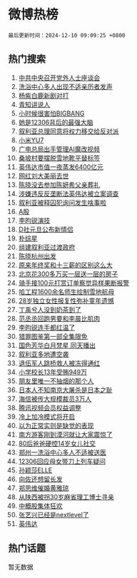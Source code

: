 # 微博热榜

`最后更新时间：2024-12-10 09:09:25 +0800`

## 热门搜索

1. [中共中央召开党外人士座谈会](https://m.weibo.cn/search?containerid=100103type%3D1%26t%3D10%26q%3D%23%E4%B8%AD%E5%85%B1%E4%B8%AD%E5%A4%AE%E5%8F%AC%E5%BC%80%E5%85%9A%E5%A4%96%E4%BA%BA%E5%A3%AB%E5%BA%A7%E8%B0%88%E4%BC%9A%23&stream_entry_id=51&isnewpage=1&extparam=seat%3D1%26c_type%3D51%26q%3D%2523%25E4%25B8%25AD%25E5%2585%25B1%25E4%25B8%25AD%25E5%25A4%25AE%25E5%258F%25AC%25E5%25BC%2580%25E5%2585%259A%25E5%25A4%2596%25E4%25BA%25BA%25E5%25A3%25AB%25E5%25BA%25A7%25E8%25B0%2588%25E4%25BC%259A%2523%26pos%3D0%26cate%3D10103%26dgr%3D0%26filter_type%3Drealtimehot%26stream_entry_id%3D51%26display_time%3D1733792964%26pre_seqid%3D17337929643180222391371)
1. [洗浴中心多人出现不适亲历者发声](https://m.weibo.cn/search?containerid=100103type%3D1%26t%3D10%26q%3D%23%E6%B4%97%E6%B5%B4%E4%B8%AD%E5%BF%83%E5%A4%9A%E4%BA%BA%E5%87%BA%E7%8E%B0%E4%B8%8D%E9%80%82%E4%BA%B2%E5%8E%86%E8%80%85%E5%8F%91%E5%A3%B0%23&stream_entry_id=31&isnewpage=1&extparam=seat%3D1%26realpos%3D1%26q%3D%2523%25E6%25B4%2597%25E6%25B5%25B4%25E4%25B8%25AD%25E5%25BF%2583%25E5%25A4%259A%25E4%25BA%25BA%25E5%2587%25BA%25E7%258E%25B0%25E4%25B8%258D%25E9%2580%2582%25E4%25BA%25B2%25E5%258E%2586%25E8%2580%2585%25E5%258F%2591%25E5%25A3%25B0%2523%26pos%3D0%26dgr%3D0%26filter_type%3Drealtimehot%26c_type%3D31%26flag%3D2%26cate%3D5001%26lcate%3D5001%26band_rank%3D1%26stream_entry_id%3D31%26display_time%3D1733792964%26pre_seqid%3D17337929643180222391371)
1. [杨紫白鹿新剧对打](https://m.weibo.cn/search?containerid=100103type%3D1%26t%3D10%26q%3D%23%E6%9D%A8%E7%B4%AB%E7%99%BD%E9%B9%BF%E6%96%B0%E5%89%A7%E5%AF%B9%E6%89%93%23&stream_entry_id=31&isnewpage=1&extparam=seat%3D1%26realpos%3D2%26q%3D%2523%25E6%259D%25A8%25E7%25B4%25AB%25E7%2599%25BD%25E9%25B9%25BF%25E6%2596%25B0%25E5%2589%25A7%25E5%25AF%25B9%25E6%2589%2593%2523%26pos%3D1%26dgr%3D0%26filter_type%3Drealtimehot%26c_type%3D31%26flag%3D2%26cate%3D5001%26lcate%3D5001%26band_rank%3D2%26stream_entry_id%3D31%26display_time%3D1733792964%26pre_seqid%3D17337929643180222391371)
1. [青知讲说人](https://m.weibo.cn/search?containerid=100103type%3D1%26t%3D10%26q%3D%23%E9%9D%92%E7%9F%A5%E8%AE%B2%E8%AF%B4%E4%BA%BA%23&stream_entry_id=31&isnewpage=1&extparam=seat%3D1%26realpos%3D3%26q%3D%2523%25E9%259D%2592%25E7%259F%25A5%25E8%25AE%25B2%25E8%25AF%25B4%25E4%25BA%25BA%2523%26pos%3D2%26dgr%3D0%26filter_type%3Drealtimehot%26c_type%3D31%26flag%3D0%26cate%3D5001%26lcate%3D5001%26band_rank%3D3%26stream_entry_id%3D31%26display_time%3D1733792964%26pre_seqid%3D17337929643180222391371)
1. [小时候很害怕BIGBANG](https://m.weibo.cn/search?containerid=100103type%3D1%26t%3D10%26q%3D%E5%B0%8F%E6%97%B6%E5%80%99%E5%BE%88%E5%AE%B3%E6%80%95BIGBANG&stream_entry_id=31&isnewpage=1&extparam=seat%3D1%26realpos%3D4%26q%3D%25E5%25B0%258F%25E6%2597%25B6%25E5%2580%2599%25E5%25BE%2588%25E5%25AE%25B3%25E6%2580%2595BIGBANG%26pos%3D3%26dgr%3D0%26filter_type%3Drealtimehot%26c_type%3D31%26flag%3D1%26cate%3D5001%26lcate%3D5001%26band_rank%3D4%26stream_entry_id%3D31%26display_time%3D1733792964%26pre_seqid%3D17337929643180222391371)
1. [她是12306背后的最强大脑](https://m.weibo.cn/search?containerid=100103type%3D1%26t%3D10%26q%3D%23%E5%A5%B9%E6%98%AF12306%E8%83%8C%E5%90%8E%E7%9A%84%E6%9C%80%E5%BC%BA%E5%A4%A7%E8%84%91%23&stream_entry_id=31&isnewpage=1&extparam=seat%3D1%26realpos%3D5%26q%3D%2523%25E5%25A5%25B9%25E6%2598%25AF12306%25E8%2583%258C%25E5%2590%258E%25E7%259A%2584%25E6%259C%2580%25E5%25BC%25BA%25E5%25A4%25A7%25E8%2584%2591%2523%26pos%3D4%26dgr%3D0%26filter_type%3Drealtimehot%26c_type%3D31%26flag%3D0%26cate%3D5001%26lcate%3D5001%26band_rank%3D5%26stream_entry_id%3D31%26display_time%3D1733792964%26pre_seqid%3D17337929643180222391371)
1. [叙利亚总理同意将权力移交给反对派](https://m.weibo.cn/search?containerid=100103type%3D1%26t%3D10%26q%3D%23%E5%8F%99%E5%88%A9%E4%BA%9A%E6%80%BB%E7%90%86%E5%90%8C%E6%84%8F%E5%B0%86%E6%9D%83%E5%8A%9B%E7%A7%BB%E4%BA%A4%E7%BB%99%E5%8F%8D%E5%AF%B9%E6%B4%BE%23&stream_entry_id=31&isnewpage=1&extparam=seat%3D1%26realpos%3D6%26q%3D%2523%25E5%258F%2599%25E5%2588%25A9%25E4%25BA%259A%25E6%2580%25BB%25E7%2590%2586%25E5%2590%258C%25E6%2584%258F%25E5%25B0%2586%25E6%259D%2583%25E5%258A%259B%25E7%25A7%25BB%25E4%25BA%25A4%25E7%25BB%2599%25E5%258F%258D%25E5%25AF%25B9%25E6%25B4%25BE%2523%26pos%3D5%26dgr%3D0%26filter_type%3Drealtimehot%26c_type%3D31%26flag%3D0%26cate%3D5001%26lcate%3D5001%26band_rank%3D6%26stream_entry_id%3D31%26display_time%3D1733792964%26pre_seqid%3D17337929643180222391371)
1. [小米YU7](https://m.weibo.cn/search?containerid=100103type%3D1%26t%3D10%26q%3D%E5%B0%8F%E7%B1%B3YU7&stream_entry_id=31&isnewpage=1&extparam=seat%3D1%26realpos%3D7%26q%3D%25E5%25B0%258F%25E7%25B1%25B3YU7%26pos%3D6%26dgr%3D0%26filter_type%3Drealtimehot%26c_type%3D31%26flag%3D16%26cate%3D5001%26lcate%3D5001%26band_rank%3D7%26stream_entry_id%3D31%26display_time%3D1733792964%26pre_seqid%3D17337929643180222391371)
1. [广电总局出手管理AI魔改视频](https://m.weibo.cn/search?containerid=100103type%3D1%26t%3D10%26q%3D%23%E5%B9%BF%E7%94%B5%E6%80%BB%E5%B1%80%E5%87%BA%E6%89%8B%E7%AE%A1%E7%90%86AI%E9%AD%94%E6%94%B9%E8%A7%86%E9%A2%91%23&stream_entry_id=31&isnewpage=1&extparam=seat%3D1%26realpos%3D8%26q%3D%2523%25E5%25B9%25BF%25E7%2594%25B5%25E6%2580%25BB%25E5%25B1%2580%25E5%2587%25BA%25E6%2589%258B%25E7%25AE%25A1%25E7%2590%2586AI%25E9%25AD%2594%25E6%2594%25B9%25E8%25A7%2586%25E9%25A2%2591%2523%26pos%3D7%26dgr%3D0%26filter_type%3Drealtimehot%26c_type%3D31%26flag%3D0%26cate%3D5001%26lcate%3D5001%26band_rank%3D8%26stream_entry_id%3D31%26display_time%3D1733792964%26pre_seqid%3D17337929643180222391371)
1. [桑坡村要摆脱雪地靴平替标签](https://m.weibo.cn/search?containerid=100103type%3D1%26t%3D10%26q%3D%23%E6%A1%91%E5%9D%A1%E6%9D%91%E8%A6%81%E6%91%86%E8%84%B1%E9%9B%AA%E5%9C%B0%E9%9D%B4%E5%B9%B3%E6%9B%BF%E6%A0%87%E7%AD%BE%23&stream_entry_id=31&isnewpage=1&extparam=seat%3D1%26realpos%3D9%26q%3D%2523%25E6%25A1%2591%25E5%259D%25A1%25E6%259D%2591%25E8%25A6%2581%25E6%2591%2586%25E8%2584%25B1%25E9%259B%25AA%25E5%259C%25B0%25E9%259D%25B4%25E5%25B9%25B3%25E6%259B%25BF%25E6%25A0%2587%25E7%25AD%25BE%2523%26pos%3D8%26dgr%3D0%26filter_type%3Drealtimehot%26c_type%3D31%26flag%3D1%26cate%3D5001%26lcate%3D5001%26band_rank%3D9%26stream_entry_id%3D31%26display_time%3D1733792964%26pre_seqid%3D17337929643180222391371)
1. [英伟达市值一夜蒸发6400亿元](https://m.weibo.cn/search?containerid=100103type%3D1%26t%3D10%26q%3D%23%E8%8B%B1%E4%BC%9F%E8%BE%BE%E5%B8%82%E5%80%BC%E4%B8%80%E5%A4%9C%E8%92%B8%E5%8F%916400%E4%BA%BF%E5%85%83%23&stream_entry_id=31&isnewpage=1&extparam=seat%3D1%26realpos%3D10%26q%3D%2523%25E8%258B%25B1%25E4%25BC%259F%25E8%25BE%25BE%25E5%25B8%2582%25E5%2580%25BC%25E4%25B8%2580%25E5%25A4%259C%25E8%2592%25B8%25E5%258F%25916400%25E4%25BA%25BF%25E5%2585%2583%2523%26pos%3D9%26dgr%3D0%26filter_type%3Drealtimehot%26c_type%3D31%26flag%3D1%26cate%3D5001%26lcate%3D5001%26band_rank%3D10%26stream_entry_id%3D31%26display_time%3D1733792964%26pre_seqid%3D17337929643180222391371)
1. [网红刘大美丽去世](https://m.weibo.cn/search?containerid=100103type%3D1%26t%3D10%26q%3D%23%E7%BD%91%E7%BA%A2%E5%88%98%E5%A4%A7%E7%BE%8E%E4%B8%BD%E5%8E%BB%E4%B8%96%23&stream_entry_id=31&isnewpage=1&extparam=seat%3D1%26realpos%3D11%26q%3D%2523%25E7%25BD%2591%25E7%25BA%25A2%25E5%2588%2598%25E5%25A4%25A7%25E7%25BE%258E%25E4%25B8%25BD%25E5%258E%25BB%25E4%25B8%2596%2523%26pos%3D10%26dgr%3D0%26filter_type%3Drealtimehot%26c_type%3D31%26flag%3D2%26cate%3D5001%26lcate%3D5001%26band_rank%3D11%26stream_entry_id%3D31%26display_time%3D1733792964%26pre_seqid%3D17337929643180222391371)
1. [陈晓没去参加陈妍希父亲葬礼](https://m.weibo.cn/search?containerid=100103type%3D1%26t%3D10%26q%3D%23%E9%99%88%E6%99%93%E6%B2%A1%E5%8E%BB%E5%8F%82%E5%8A%A0%E9%99%88%E5%A6%8D%E5%B8%8C%E7%88%B6%E4%BA%B2%E8%91%AC%E7%A4%BC%23&stream_entry_id=31&isnewpage=1&extparam=seat%3D1%26realpos%3D12%26q%3D%2523%25E9%2599%2588%25E6%2599%2593%25E6%25B2%25A1%25E5%258E%25BB%25E5%258F%2582%25E5%258A%25A0%25E9%2599%2588%25E5%25A6%258D%25E5%25B8%258C%25E7%2588%25B6%25E4%25BA%25B2%25E8%2591%25AC%25E7%25A4%25BC%2523%26pos%3D11%26dgr%3D0%26filter_type%3Drealtimehot%26c_type%3D31%26flag%3D2%26cate%3D5001%26lcate%3D5001%26band_rank%3D12%26stream_entry_id%3D31%26display_time%3D1733792964%26pre_seqid%3D17337929643180222391371)
1. [涉嫌违反反垄断法英伟达被立案调查](https://m.weibo.cn/search?containerid=100103type%3D1%26t%3D10%26q%3D%23%E6%B6%89%E5%AB%8C%E8%BF%9D%E5%8F%8D%E5%8F%8D%E5%9E%84%E6%96%AD%E6%B3%95%E8%8B%B1%E4%BC%9F%E8%BE%BE%E8%A2%AB%E7%AB%8B%E6%A1%88%E8%B0%83%E6%9F%A5%23&stream_entry_id=31&isnewpage=1&extparam=seat%3D1%26realpos%3D13%26q%3D%2523%25E6%25B6%2589%25E5%25AB%258C%25E8%25BF%259D%25E5%258F%258D%25E5%258F%258D%25E5%259E%2584%25E6%2596%25AD%25E6%25B3%2595%25E8%258B%25B1%25E4%25BC%259F%25E8%25BE%25BE%25E8%25A2%25AB%25E7%25AB%258B%25E6%25A1%2588%25E8%25B0%2583%25E6%259F%25A5%2523%26pos%3D12%26dgr%3D0%26filter_type%3Drealtimehot%26c_type%3D31%26flag%3D0%26cate%3D5001%26lcate%3D5001%26band_rank%3D13%26stream_entry_id%3D31%26display_time%3D1733792964%26pre_seqid%3D17337929643180222391371)
1. [叙利亚被释囚犯询问发生啥事啦](https://m.weibo.cn/search?containerid=100103type%3D1%26t%3D10%26q%3D%23%E5%8F%99%E5%88%A9%E4%BA%9A%E8%A2%AB%E9%87%8A%E5%9B%9A%E7%8A%AF%E8%AF%A2%E9%97%AE%E5%8F%91%E7%94%9F%E5%95%A5%E4%BA%8B%E5%95%A6%23&stream_entry_id=31&isnewpage=1&extparam=seat%3D1%26realpos%3D14%26q%3D%2523%25E5%258F%2599%25E5%2588%25A9%25E4%25BA%259A%25E8%25A2%25AB%25E9%2587%258A%25E5%259B%259A%25E7%258A%25AF%25E8%25AF%25A2%25E9%2597%25AE%25E5%258F%2591%25E7%2594%259F%25E5%2595%25A5%25E4%25BA%258B%25E5%2595%25A6%2523%26pos%3D13%26dgr%3D0%26filter_type%3Drealtimehot%26c_type%3D31%26flag%3D0%26cate%3D5001%26lcate%3D5001%26band_rank%3D14%26stream_entry_id%3D31%26display_time%3D1733792964%26pre_seqid%3D17337929643180222391371)
1. [A股](https://m.weibo.cn/search?containerid=100103type%3D1%26t%3D10%26q%3DA%E8%82%A1&stream_entry_id=31&isnewpage=1&extparam=seat%3D1%26realpos%3D15%26q%3DA%25E8%2582%25A1%26pos%3D14%26dgr%3D0%26filter_type%3Drealtimehot%26c_type%3D31%26flag%3D0%26cate%3D5001%26lcate%3D5001%26band_rank%3D15%26stream_entry_id%3D31%26display_time%3D1733792964%26pre_seqid%3D17337929643180222391371)
1. [李昀锐演技](https://m.weibo.cn/search?containerid=100103type%3D1%26t%3D10%26q%3D%E6%9D%8E%E6%98%80%E9%94%90%E6%BC%94%E6%8A%80&stream_entry_id=31&isnewpage=1&extparam=seat%3D1%26realpos%3D16%26q%3D%25E6%259D%258E%25E6%2598%2580%25E9%2594%2590%25E6%25BC%2594%25E6%258A%2580%26pos%3D15%26dgr%3D0%26filter_type%3Drealtimehot%26c_type%3D31%26flag%3D1%26cate%3D5001%26lcate%3D5001%26band_rank%3D16%26stream_entry_id%3D31%26display_time%3D1733792964%26pre_seqid%3D17337929643180222391371)
1. [D社元旦公布新情侣](https://m.weibo.cn/search?containerid=100103type%3D1%26t%3D10%26q%3D%23D%E7%A4%BE%E5%85%83%E6%97%A6%E5%85%AC%E5%B8%83%E6%96%B0%E6%83%85%E4%BE%A3%23&stream_entry_id=31&isnewpage=1&extparam=seat%3D1%26realpos%3D17%26q%3D%2523D%25E7%25A4%25BE%25E5%2585%2583%25E6%2597%25A6%25E5%2585%25AC%25E5%25B8%2583%25E6%2596%25B0%25E6%2583%2585%25E4%25BE%25A3%2523%26pos%3D16%26dgr%3D0%26filter_type%3Drealtimehot%26c_type%3D31%26flag%3D0%26cate%3D5001%26lcate%3D5001%26band_rank%3D17%26stream_entry_id%3D31%26display_time%3D1733792964%26pre_seqid%3D17337929643180222391371)
1. [朴综星](https://m.weibo.cn/search?containerid=100103type%3D1%26t%3D10%26q%3D%E6%9C%B4%E7%BB%BC%E6%98%9F&stream_entry_id=31&isnewpage=1&extparam=seat%3D1%26realpos%3D18%26q%3D%25E6%259C%25B4%25E7%25BB%25BC%25E6%2598%259F%26pos%3D17%26dgr%3D0%26filter_type%3Drealtimehot%26c_type%3D31%26flag%3D1%26cate%3D5001%26lcate%3D5001%26band_rank%3D18%26stream_entry_id%3D31%26display_time%3D1733792964%26pre_seqid%3D17337929643180222391371)
1. [组建叙利亚过渡政府](https://m.weibo.cn/search?containerid=100103type%3D1%26t%3D10%26q%3D%23%E7%BB%84%E5%BB%BA%E5%8F%99%E5%88%A9%E4%BA%9A%E8%BF%87%E6%B8%A1%E6%94%BF%E5%BA%9C%23&stream_entry_id=31&isnewpage=1&extparam=seat%3D1%26realpos%3D19%26q%3D%2523%25E7%25BB%2584%25E5%25BB%25BA%25E5%258F%2599%25E5%2588%25A9%25E4%25BA%259A%25E8%25BF%2587%25E6%25B8%25A1%25E6%2594%25BF%25E5%25BA%259C%2523%26pos%3D18%26dgr%3D0%26filter_type%3Drealtimehot%26c_type%3D31%26flag%3D0%26cate%3D5001%26lcate%3D5001%26band_rank%3D19%26stream_entry_id%3D31%26display_time%3D1733792964%26pre_seqid%3D17337929643180222391371)
1. [陈晓杭州出发](https://m.weibo.cn/search?containerid=100103type%3D1%26t%3D10%26q%3D%23%E9%99%88%E6%99%93%E6%9D%AD%E5%B7%9E%E5%87%BA%E5%8F%91%23&stream_entry_id=31&isnewpage=1&extparam=seat%3D1%26realpos%3D20%26q%3D%2523%25E9%2599%2588%25E6%2599%2593%25E6%259D%25AD%25E5%25B7%259E%25E5%2587%25BA%25E5%258F%2591%2523%26pos%3D19%26dgr%3D0%26filter_type%3Drealtimehot%26c_type%3D31%26flag%3D0%26cate%3D5001%26lcate%3D5001%26band_rank%3D20%26stream_entry_id%3D31%26display_time%3D1733792964%26pre_seqid%3D17337929643180222391371)
1. [原来年终奖和十三薪的区别这么大](https://m.weibo.cn/search?containerid=100103type%3D1%26t%3D10%26q%3D%23%E5%8E%9F%E6%9D%A5%E5%B9%B4%E7%BB%88%E5%A5%96%E5%92%8C%E5%8D%81%E4%B8%89%E8%96%AA%E7%9A%84%E5%8C%BA%E5%88%AB%E8%BF%99%E4%B9%88%E5%A4%A7%23&stream_entry_id=31&isnewpage=1&extparam=seat%3D1%26realpos%3D21%26q%3D%2523%25E5%258E%259F%25E6%259D%25A5%25E5%25B9%25B4%25E7%25BB%2588%25E5%25A5%2596%25E5%2592%258C%25E5%258D%2581%25E4%25B8%2589%25E8%2596%25AA%25E7%259A%2584%25E5%258C%25BA%25E5%2588%25AB%25E8%25BF%2599%25E4%25B9%2588%25E5%25A4%25A7%2523%26pos%3D20%26dgr%3D0%26filter_type%3Drealtimehot%26c_type%3D31%26flag%3D1%26cate%3D5001%26lcate%3D5001%26band_rank%3D21%26stream_entry_id%3D31%26display_time%3D1733792964%26pre_seqid%3D17337929643180222391371)
1. [北京花300多万买一层送一层的房子](https://m.weibo.cn/search?containerid=100103type%3D1%26t%3D10%26q%3D%E5%8C%97%E4%BA%AC%E8%8A%B1300%E5%A4%9A%E4%B8%87%E4%B9%B0%E4%B8%80%E5%B1%82%E9%80%81%E4%B8%80%E5%B1%82%E7%9A%84%E6%88%BF%E5%AD%90&stream_entry_id=31&isnewpage=1&extparam=seat%3D1%26realpos%3D22%26q%3D%25E5%258C%2597%25E4%25BA%25AC%25E8%258A%25B1300%25E5%25A4%259A%25E4%25B8%2587%25E4%25B9%25B0%25E4%25B8%2580%25E5%25B1%2582%25E9%2580%2581%25E4%25B8%2580%25E5%25B1%2582%25E7%259A%2584%25E6%2588%25BF%25E5%25AD%2590%26pos%3D21%26dgr%3D0%26filter_type%3Drealtimehot%26c_type%3D31%26flag%3D0%26cate%3D5001%26lcate%3D5001%26band_rank%3D22%26stream_entry_id%3D31%26display_time%3D1733792964%26pre_seqid%3D17337929643180222391371)
1. [骑手接100元打赏订单察觉异样果断报警](https://m.weibo.cn/search?containerid=100103type%3D1%26t%3D10%26q%3D%23%E9%AA%91%E6%89%8B%E6%8E%A5100%E5%85%83%E6%89%93%E8%B5%8F%E8%AE%A2%E5%8D%95%E5%AF%9F%E8%A7%89%E5%BC%82%E6%A0%B7%E6%9E%9C%E6%96%AD%E6%8A%A5%E8%AD%A6%23&stream_entry_id=31&isnewpage=1&extparam=seat%3D1%26realpos%3D23%26q%3D%2523%25E9%25AA%2591%25E6%2589%258B%25E6%258E%25A5100%25E5%2585%2583%25E6%2589%2593%25E8%25B5%258F%25E8%25AE%25A2%25E5%258D%2595%25E5%25AF%259F%25E8%25A7%2589%25E5%25BC%2582%25E6%25A0%25B7%25E6%259E%259C%25E6%2596%25AD%25E6%258A%25A5%25E8%25AD%25A6%2523%26pos%3D22%26dgr%3D0%26filter_type%3Drealtimehot%26c_type%3D31%26flag%3D0%26cate%3D5001%26lcate%3D5001%26band_rank%3D23%26stream_entry_id%3D31%26display_time%3D1733792964%26pre_seqid%3D17337929643180222391371)
1. [哈工程1600余名师生绘制雪地航母](https://m.weibo.cn/search?containerid=100103type%3D1%26t%3D10%26q%3D%23%E5%93%88%E5%B7%A5%E7%A8%8B1600%E4%BD%99%E5%90%8D%E5%B8%88%E7%94%9F%E7%BB%98%E5%88%B6%E9%9B%AA%E5%9C%B0%E8%88%AA%E6%AF%8D%23&stream_entry_id=31&isnewpage=1&extparam=seat%3D1%26realpos%3D24%26q%3D%2523%25E5%2593%2588%25E5%25B7%25A5%25E7%25A8%258B1600%25E4%25BD%2599%25E5%2590%258D%25E5%25B8%2588%25E7%2594%259F%25E7%25BB%2598%25E5%2588%25B6%25E9%259B%25AA%25E5%259C%25B0%25E8%2588%25AA%25E6%25AF%258D%2523%26pos%3D23%26dgr%3D0%26filter_type%3Drealtimehot%26c_type%3D31%26flag%3D1%26cate%3D5001%26lcate%3D5001%26band_rank%3D24%26stream_entry_id%3D31%26display_time%3D1733792964%26pre_seqid%3D17337929643180222391371)
1. [28岁独立女性报复性弥补童年遗憾](https://m.weibo.cn/search?containerid=100103type%3D1%26t%3D10%26q%3D%2328%E5%B2%81%E7%8B%AC%E7%AB%8B%E5%A5%B3%E6%80%A7%E6%8A%A5%E5%A4%8D%E6%80%A7%E5%BC%A5%E8%A1%A5%E7%AB%A5%E5%B9%B4%E9%81%97%E6%86%BE%23&stream_entry_id=31&isnewpage=1&extparam=seat%3D1%26realpos%3D25%26q%3D%252328%25E5%25B2%2581%25E7%258B%25AC%25E7%25AB%258B%25E5%25A5%25B3%25E6%2580%25A7%25E6%258A%25A5%25E5%25A4%258D%25E6%2580%25A7%25E5%25BC%25A5%25E8%25A1%25A5%25E7%25AB%25A5%25E5%25B9%25B4%25E9%2581%2597%25E6%2586%25BE%2523%26pos%3D24%26dgr%3D0%26filter_type%3Drealtimehot%26c_type%3D31%26flag%3D0%26cate%3D5001%26lcate%3D5001%26band_rank%3D25%26stream_entry_id%3D31%26display_time%3D1733792964%26pre_seqid%3D17337929643180222391371)
1. [丁禹兮人没到奶茶到了](https://m.weibo.cn/search?containerid=100103type%3D1%26t%3D10%26q%3D%E4%B8%81%E7%A6%B9%E5%85%AE%E4%BA%BA%E6%B2%A1%E5%88%B0%E5%A5%B6%E8%8C%B6%E5%88%B0%E4%BA%86&stream_entry_id=31&isnewpage=1&extparam=seat%3D1%26realpos%3D26%26q%3D%25E4%25B8%2581%25E7%25A6%25B9%25E5%2585%25AE%25E4%25BA%25BA%25E6%25B2%25A1%25E5%2588%25B0%25E5%25A5%25B6%25E8%258C%25B6%25E5%2588%25B0%25E4%25BA%2586%26pos%3D25%26dgr%3D0%26filter_type%3Drealtimehot%26c_type%3D31%26flag%3D0%26cate%3D5001%26lcate%3D5001%26band_rank%3D26%26stream_entry_id%3D31%26display_time%3D1733792964%26pre_seqid%3D17337929643180222391371)
1. [范丞丞回跑男要和李晨比肌肉](https://m.weibo.cn/search?containerid=100103type%3D1%26t%3D10%26q%3D%E8%8C%83%E4%B8%9E%E4%B8%9E%E5%9B%9E%E8%B7%91%E7%94%B7%E8%A6%81%E5%92%8C%E6%9D%8E%E6%99%A8%E6%AF%94%E8%82%8C%E8%82%89&stream_entry_id=31&isnewpage=1&extparam=seat%3D1%26realpos%3D27%26q%3D%25E8%258C%2583%25E4%25B8%259E%25E4%25B8%259E%25E5%259B%259E%25E8%25B7%2591%25E7%2594%25B7%25E8%25A6%2581%25E5%2592%258C%25E6%259D%258E%25E6%2599%25A8%25E6%25AF%2594%25E8%2582%258C%25E8%2582%2589%26pos%3D26%26dgr%3D0%26filter_type%3Drealtimehot%26c_type%3D31%26flag%3D1%26cate%3D5001%26lcate%3D5001%26band_rank%3D27%26stream_entry_id%3D31%26display_time%3D1733792964%26pre_seqid%3D17337929643180222391371)
1. [李昀锐连手都红温了](https://m.weibo.cn/search?containerid=100103type%3D1%26t%3D10%26q%3D%E6%9D%8E%E6%98%80%E9%94%90%E8%BF%9E%E6%89%8B%E9%83%BD%E7%BA%A2%E6%B8%A9%E4%BA%86&stream_entry_id=31&isnewpage=1&extparam=seat%3D1%26realpos%3D28%26q%3D%25E6%259D%258E%25E6%2598%2580%25E9%2594%2590%25E8%25BF%259E%25E6%2589%258B%25E9%2583%25BD%25E7%25BA%25A2%25E6%25B8%25A9%25E4%25BA%2586%26pos%3D27%26dgr%3D0%26filter_type%3Drealtimehot%26c_type%3D31%26flag%3D1%26cate%3D5001%26lcate%3D5001%26band_rank%3D28%26stream_entry_id%3D31%26display_time%3D1733792964%26pre_seqid%3D17337929643180222391371)
1. [猎罪图鉴第一部全集限免](https://m.weibo.cn/search?containerid=100103type%3D1%26t%3D10%26q%3D%E7%8C%8E%E7%BD%AA%E5%9B%BE%E9%89%B4%E7%AC%AC%E4%B8%80%E9%83%A8%E5%85%A8%E9%9B%86%E9%99%90%E5%85%8D&stream_entry_id=31&isnewpage=1&extparam=seat%3D1%26realpos%3D29%26q%3D%25E7%258C%258E%25E7%25BD%25AA%25E5%259B%25BE%25E9%2589%25B4%25E7%25AC%25AC%25E4%25B8%2580%25E9%2583%25A8%25E5%2585%25A8%25E9%259B%2586%25E9%2599%2590%25E5%2585%258D%26pos%3D28%26dgr%3D0%26filter_type%3Drealtimehot%26c_type%3D31%26flag%3D1%26cate%3D5001%26lcate%3D5001%26band_rank%3D29%26stream_entry_id%3D31%26display_time%3D1733792964%26pre_seqid%3D17337929643180222391371)
1. [国色芳华白月梵星 同天播出](https://m.weibo.cn/search?containerid=100103type%3D1%26t%3D10%26q%3D%E5%9B%BD%E8%89%B2%E8%8A%B3%E5%8D%8E%E7%99%BD%E6%9C%88%E6%A2%B5%E6%98%9F+%E5%90%8C%E5%A4%A9%E6%92%AD%E5%87%BA&stream_entry_id=31&isnewpage=1&extparam=seat%3D1%26realpos%3D30%26q%3D%25E5%259B%25BD%25E8%2589%25B2%25E8%258A%25B3%25E5%258D%258E%25E7%2599%25BD%25E6%259C%2588%25E6%25A2%25B5%25E6%2598%259F%2520%25E5%2590%258C%25E5%25A4%25A9%25E6%2592%25AD%25E5%2587%25BA%26pos%3D29%26dgr%3D0%26filter_type%3Drealtimehot%26c_type%3D31%26flag%3D0%26cate%3D5001%26lcate%3D5001%26band_rank%3D30%26stream_entry_id%3D31%26display_time%3D1733792964%26pre_seqid%3D17337929643180222391371)
1. [叙利亚多地遭空袭](https://m.weibo.cn/search?containerid=100103type%3D1%26t%3D10%26q%3D%23%E5%8F%99%E5%88%A9%E4%BA%9A%E5%A4%9A%E5%9C%B0%E9%81%AD%E7%A9%BA%E8%A2%AD%23&stream_entry_id=31&isnewpage=1&extparam=seat%3D1%26realpos%3D31%26q%3D%2523%25E5%258F%2599%25E5%2588%25A9%25E4%25BA%259A%25E5%25A4%259A%25E5%259C%25B0%25E9%2581%25AD%25E7%25A9%25BA%25E8%25A2%25AD%2523%26pos%3D30%26dgr%3D0%26filter_type%3Drealtimehot%26c_type%3D31%26flag%3D1%26cate%3D5001%26lcate%3D5001%26band_rank%3D31%26stream_entry_id%3D31%26display_time%3D1733792964%26pre_seqid%3D17337929643180222391371)
1. [退伍军人跳桥救人被冻得通红](https://m.weibo.cn/search?containerid=100103type%3D1%26t%3D10%26q%3D%23%E9%80%80%E4%BC%8D%E5%86%9B%E4%BA%BA%E8%B7%B3%E6%A1%A5%E6%95%91%E4%BA%BA%E8%A2%AB%E5%86%BB%E5%BE%97%E9%80%9A%E7%BA%A2%23&stream_entry_id=31&isnewpage=1&extparam=seat%3D1%26realpos%3D32%26q%3D%2523%25E9%2580%2580%25E4%25BC%258D%25E5%2586%259B%25E4%25BA%25BA%25E8%25B7%25B3%25E6%25A1%25A5%25E6%2595%2591%25E4%25BA%25BA%25E8%25A2%25AB%25E5%2586%25BB%25E5%25BE%2597%25E9%2580%259A%25E7%25BA%25A2%2523%26pos%3D31%26dgr%3D0%26filter_type%3Drealtimehot%26c_type%3D31%26flag%3D1%26cate%3D5001%26lcate%3D5001%26band_rank%3D32%26stream_entry_id%3D31%26display_time%3D1733792964%26pre_seqid%3D17337929643180222391371)
1. [小学校长13年受贿949万](https://m.weibo.cn/search?containerid=100103type%3D1%26t%3D10%26q%3D%23%E5%B0%8F%E5%AD%A6%E6%A0%A1%E9%95%BF13%E5%B9%B4%E5%8F%97%E8%B4%BF949%E4%B8%87%23&stream_entry_id=31&isnewpage=1&extparam=seat%3D1%26realpos%3D33%26q%3D%2523%25E5%25B0%258F%25E5%25AD%25A6%25E6%25A0%25A1%25E9%2595%25BF13%25E5%25B9%25B4%25E5%258F%2597%25E8%25B4%25BF949%25E4%25B8%2587%2523%26pos%3D32%26dgr%3D0%26filter_type%3Drealtimehot%26c_type%3D31%26flag%3D1%26cate%3D5001%26lcate%3D5001%26band_rank%3D33%26stream_entry_id%3D31%26display_time%3D1733792964%26pre_seqid%3D17337929643180222391371)
1. [朋友里唯一不抽烟的那个人](https://m.weibo.cn/search?containerid=100103type%3D1%26t%3D10%26q%3D%E6%9C%8B%E5%8F%8B%E9%87%8C%E5%94%AF%E4%B8%80%E4%B8%8D%E6%8A%BD%E7%83%9F%E7%9A%84%E9%82%A3%E4%B8%AA%E4%BA%BA&stream_entry_id=31&isnewpage=1&extparam=seat%3D1%26realpos%3D34%26q%3D%25E6%259C%258B%25E5%258F%258B%25E9%2587%258C%25E5%2594%25AF%25E4%25B8%2580%25E4%25B8%258D%25E6%258A%25BD%25E7%2583%259F%25E7%259A%2584%25E9%2582%25A3%25E4%25B8%25AA%25E4%25BA%25BA%26pos%3D33%26dgr%3D0%26filter_type%3Drealtimehot%26c_type%3D31%26flag%3D0%26cate%3D5001%26lcate%3D5001%26band_rank%3D34%26stream_entry_id%3D31%26display_time%3D1733792964%26pre_seqid%3D17337929643180222391371)
1. [日本人不知南京大屠杀是日本之耻](https://m.weibo.cn/search?containerid=100103type%3D1%26t%3D10%26q%3D%23%E6%97%A5%E6%9C%AC%E4%BA%BA%E4%B8%8D%E7%9F%A5%E5%8D%97%E4%BA%AC%E5%A4%A7%E5%B1%A0%E6%9D%80%E6%98%AF%E6%97%A5%E6%9C%AC%E4%B9%8B%E8%80%BB%23&stream_entry_id=31&isnewpage=1&extparam=seat%3D1%26realpos%3D35%26q%3D%2523%25E6%2597%25A5%25E6%259C%25AC%25E4%25BA%25BA%25E4%25B8%258D%25E7%259F%25A5%25E5%258D%2597%25E4%25BA%25AC%25E5%25A4%25A7%25E5%25B1%25A0%25E6%259D%2580%25E6%2598%25AF%25E6%2597%25A5%25E6%259C%25AC%25E4%25B9%258B%25E8%2580%25BB%2523%26pos%3D34%26dgr%3D0%26filter_type%3Drealtimehot%26c_type%3D31%26flag%3D0%26cate%3D5001%26lcate%3D5001%26band_rank%3D35%26stream_entry_id%3D31%26display_time%3D1733792964%26pre_seqid%3D17337929643180222391371)
1. [海信被传大规模裁员3万人](https://m.weibo.cn/search?containerid=100103type%3D1%26t%3D10%26q%3D%23%E6%B5%B7%E4%BF%A1%E8%A2%AB%E4%BC%A0%E5%A4%A7%E8%A7%84%E6%A8%A1%E8%A3%81%E5%91%983%E4%B8%87%E4%BA%BA%23&stream_entry_id=31&isnewpage=1&extparam=seat%3D1%26realpos%3D36%26q%3D%2523%25E6%25B5%25B7%25E4%25BF%25A1%25E8%25A2%25AB%25E4%25BC%25A0%25E5%25A4%25A7%25E8%25A7%2584%25E6%25A8%25A1%25E8%25A3%2581%25E5%2591%25983%25E4%25B8%2587%25E4%25BA%25BA%2523%26pos%3D35%26dgr%3D0%26filter_type%3Drealtimehot%26c_type%3D31%26flag%3D0%26cate%3D5001%26lcate%3D5001%26band_rank%3D36%26stream_entry_id%3D31%26display_time%3D1733792964%26pre_seqid%3D17337929643180222391371)
1. [腾讯视频会员权益调整](https://m.weibo.cn/search?containerid=100103type%3D1%26t%3D10%26q%3D%23%E8%85%BE%E8%AE%AF%E8%A7%86%E9%A2%91%E4%BC%9A%E5%91%98%E6%9D%83%E7%9B%8A%E8%B0%83%E6%95%B4%23&stream_entry_id=31&isnewpage=1&extparam=seat%3D1%26realpos%3D37%26q%3D%2523%25E8%2585%25BE%25E8%25AE%25AF%25E8%25A7%2586%25E9%25A2%2591%25E4%25BC%259A%25E5%2591%2598%25E6%259D%2583%25E7%259B%258A%25E8%25B0%2583%25E6%2595%25B4%2523%26pos%3D36%26dgr%3D0%26filter_type%3Drealtimehot%26c_type%3D31%26flag%3D1%26cate%3D5001%26lcate%3D5001%26band_rank%3D37%26stream_entry_id%3D31%26display_time%3D1733792964%26pre_seqid%3D17337929643180222391371)
1. [冷上加冷模式将开启](https://m.weibo.cn/search?containerid=100103type%3D1%26t%3D10%26q%3D%23%E5%86%B7%E4%B8%8A%E5%8A%A0%E5%86%B7%E6%A8%A1%E5%BC%8F%E5%B0%86%E5%BC%80%E5%90%AF%23&stream_entry_id=31&isnewpage=1&extparam=seat%3D1%26realpos%3D38%26q%3D%2523%25E5%2586%25B7%25E4%25B8%258A%25E5%258A%25A0%25E5%2586%25B7%25E6%25A8%25A1%25E5%25BC%258F%25E5%25B0%2586%25E5%25BC%2580%25E5%2590%25AF%2523%26pos%3D37%26dgr%3D0%26filter_type%3Drealtimehot%26c_type%3D31%26flag%3D1%26cate%3D5001%26lcate%3D5001%26band_rank%3D38%26stream_entry_id%3D31%26display_time%3D1733792964%26pre_seqid%3D17337929643180222391371)
1. [以为正常实则是缺觉的表现](https://m.weibo.cn/search?containerid=100103type%3D1%26t%3D10%26q%3D%23%E4%BB%A5%E4%B8%BA%E6%AD%A3%E5%B8%B8%E5%AE%9E%E5%88%99%E6%98%AF%E7%BC%BA%E8%A7%89%E7%9A%84%E8%A1%A8%E7%8E%B0%23&stream_entry_id=31&isnewpage=1&extparam=seat%3D1%26realpos%3D39%26q%3D%2523%25E4%25BB%25A5%25E4%25B8%25BA%25E6%25AD%25A3%25E5%25B8%25B8%25E5%25AE%259E%25E5%2588%2599%25E6%2598%25AF%25E7%25BC%25BA%25E8%25A7%2589%25E7%259A%2584%25E8%25A1%25A8%25E7%258E%25B0%2523%26pos%3D38%26dgr%3D0%26filter_type%3Drealtimehot%26c_type%3D31%26flag%3D1%26cate%3D5001%26lcate%3D5001%26band_rank%3D39%26stream_entry_id%3D31%26display_time%3D1733792964%26pre_seqid%3D17337929643180222391371)
1. [南方游客刚到漠河就让大家震惊了](https://m.weibo.cn/search?containerid=100103type%3D1%26t%3D10%26q%3D%23%E5%8D%97%E6%96%B9%E6%B8%B8%E5%AE%A2%E5%88%9A%E5%88%B0%E6%BC%A0%E6%B2%B3%E5%B0%B1%E8%AE%A9%E5%A4%A7%E5%AE%B6%E9%9C%87%E6%83%8A%E4%BA%86%23&stream_entry_id=31&isnewpage=1&extparam=seat%3D1%26realpos%3D40%26q%3D%2523%25E5%258D%2597%25E6%2596%25B9%25E6%25B8%25B8%25E5%25AE%25A2%25E5%2588%259A%25E5%2588%25B0%25E6%25BC%25A0%25E6%25B2%25B3%25E5%25B0%25B1%25E8%25AE%25A9%25E5%25A4%25A7%25E5%25AE%25B6%25E9%259C%2587%25E6%2583%258A%25E4%25BA%2586%2523%26pos%3D39%26dgr%3D0%26filter_type%3Drealtimehot%26c_type%3D31%26flag%3D0%26cate%3D5001%26lcate%3D5001%26band_rank%3D40%26stream_entry_id%3D31%26display_time%3D1733792964%26pre_seqid%3D17337929643180222391371)
1. [80后爸爸硬控14岁女儿社交](https://m.weibo.cn/search?containerid=100103type%3D1%26t%3D10%26q%3D%2380%E5%90%8E%E7%88%B8%E7%88%B8%E7%A1%AC%E6%8E%A714%E5%B2%81%E5%A5%B3%E5%84%BF%E7%A4%BE%E4%BA%A4%23&stream_entry_id=31&isnewpage=1&extparam=seat%3D1%26realpos%3D41%26q%3D%252380%25E5%2590%258E%25E7%2588%25B8%25E7%2588%25B8%25E7%25A1%25AC%25E6%258E%25A714%25E5%25B2%2581%25E5%25A5%25B3%25E5%2584%25BF%25E7%25A4%25BE%25E4%25BA%25A4%2523%26pos%3D40%26dgr%3D0%26filter_type%3Drealtimehot%26c_type%3D31%26flag%3D0%26cate%3D5001%26lcate%3D5001%26band_rank%3D41%26stream_entry_id%3D31%26display_time%3D1733792964%26pre_seqid%3D17337929643180222391371)
1. [郑州一洗浴中心多人不适被送医](https://m.weibo.cn/search?containerid=100103type%3D1%26t%3D10%26q%3D%23%E9%83%91%E5%B7%9E%E4%B8%80%E6%B4%97%E6%B5%B4%E4%B8%AD%E5%BF%83%E5%A4%9A%E4%BA%BA%E4%B8%8D%E9%80%82%E8%A2%AB%E9%80%81%E5%8C%BB%23&stream_entry_id=31&isnewpage=1&extparam=seat%3D1%26realpos%3D42%26q%3D%2523%25E9%2583%2591%25E5%25B7%259E%25E4%25B8%2580%25E6%25B4%2597%25E6%25B5%25B4%25E4%25B8%25AD%25E5%25BF%2583%25E5%25A4%259A%25E4%25BA%25BA%25E4%25B8%258D%25E9%2580%2582%25E8%25A2%25AB%25E9%2580%2581%25E5%258C%25BB%2523%26pos%3D41%26dgr%3D0%26filter_type%3Drealtimehot%26c_type%3D31%26flag%3D0%26cate%3D5001%26lcate%3D5001%26band_rank%3D42%26stream_entry_id%3D31%26display_time%3D1733792964%26pre_seqid%3D17337929643180222391371)
1. [12306回应母女带刀上列车疑问](https://m.weibo.cn/search?containerid=100103type%3D1%26t%3D10%26q%3D%2312306%E5%9B%9E%E5%BA%94%E6%AF%8D%E5%A5%B3%E5%B8%A6%E5%88%80%E4%B8%8A%E5%88%97%E8%BD%A6%E7%96%91%E9%97%AE%23&stream_entry_id=31&isnewpage=1&extparam=seat%3D1%26realpos%3D43%26q%3D%252312306%25E5%259B%259E%25E5%25BA%2594%25E6%25AF%258D%25E5%25A5%25B3%25E5%25B8%25A6%25E5%2588%2580%25E4%25B8%258A%25E5%2588%2597%25E8%25BD%25A6%25E7%2596%2591%25E9%2597%25AE%2523%26pos%3D42%26dgr%3D0%26filter_type%3Drealtimehot%26c_type%3D31%26flag%3D1%26cate%3D5001%26lcate%3D5001%26band_rank%3D43%26stream_entry_id%3D31%26display_time%3D1733792964%26pre_seqid%3D17337929643180222391371)
1. [孙颖莎ELLE](https://m.weibo.cn/search?containerid=100103type%3D1%26t%3D10%26q%3D%E5%AD%99%E9%A2%96%E8%8E%8EELLE&stream_entry_id=31&isnewpage=1&extparam=seat%3D1%26realpos%3D44%26q%3D%25E5%25AD%2599%25E9%25A2%2596%25E8%258E%258EELLE%26pos%3D43%26dgr%3D0%26filter_type%3Drealtimehot%26c_type%3D31%26flag%3D1%26cate%3D5001%26lcate%3D5001%26band_rank%3D44%26stream_entry_id%3D31%26display_time%3D1733792964%26pre_seqid%3D17337929643180222391371)
1. [向佐还想留长发](https://m.weibo.cn/search?containerid=100103type%3D1%26t%3D10%26q%3D%23%E5%90%91%E4%BD%90%E8%BF%98%E6%83%B3%E7%95%99%E9%95%BF%E5%8F%91%23&stream_entry_id=31&isnewpage=1&extparam=seat%3D1%26realpos%3D45%26q%3D%2523%25E5%2590%2591%25E4%25BD%2590%25E8%25BF%2598%25E6%2583%25B3%25E7%2595%2599%25E9%2595%25BF%25E5%258F%2591%2523%26pos%3D44%26dgr%3D0%26filter_type%3Drealtimehot%26c_type%3D31%26flag%3D0%26cate%3D5001%26lcate%3D5001%26band_rank%3D45%26stream_entry_id%3D31%26display_time%3D1733792964%26pre_seqid%3D17337929643180222391371)
1. [郑思维催婚黄雅琼](https://m.weibo.cn/search?containerid=100103type%3D1%26t%3D10%26q%3D%23%E9%83%91%E6%80%9D%E7%BB%B4%E5%82%AC%E5%A9%9A%E9%BB%84%E9%9B%85%E7%90%BC%23&stream_entry_id=31&isnewpage=1&extparam=seat%3D1%26realpos%3D46%26q%3D%2523%25E9%2583%2591%25E6%2580%259D%25E7%25BB%25B4%25E5%2582%25AC%25E5%25A9%259A%25E9%25BB%2584%25E9%259B%2585%25E7%2590%25BC%2523%26pos%3D45%26dgr%3D0%26filter_type%3Drealtimehot%26c_type%3D31%26flag%3D1%26cate%3D5001%26lcate%3D5001%26band_rank%3D46%26stream_entry_id%3D31%26display_time%3D1733792964%26pre_seqid%3D17337929643180222391371)
1. [从陕西被拐30岁麻省理工博士寻亲](https://m.weibo.cn/search?containerid=100103type%3D1%26t%3D10%26q%3D%23%E4%BB%8E%E9%99%95%E8%A5%BF%E8%A2%AB%E6%8B%9030%E5%B2%81%E9%BA%BB%E7%9C%81%E7%90%86%E5%B7%A5%E5%8D%9A%E5%A3%AB%E5%AF%BB%E4%BA%B2%23&stream_entry_id=31&isnewpage=1&extparam=seat%3D1%26realpos%3D47%26q%3D%2523%25E4%25BB%258E%25E9%2599%2595%25E8%25A5%25BF%25E8%25A2%25AB%25E6%258B%259030%25E5%25B2%2581%25E9%25BA%25BB%25E7%259C%2581%25E7%2590%2586%25E5%25B7%25A5%25E5%258D%259A%25E5%25A3%25AB%25E5%25AF%25BB%25E4%25BA%25B2%2523%26pos%3D46%26dgr%3D0%26filter_type%3Drealtimehot%26c_type%3D31%26flag%3D0%26cate%3D5001%26lcate%3D5001%26band_rank%3D47%26stream_entry_id%3D31%26display_time%3D1733792964%26pre_seqid%3D17337929643180222391371)
1. [中概股集体狂欢](https://m.weibo.cn/search?containerid=100103type%3D1%26t%3D10%26q%3D%23%E4%B8%AD%E6%A6%82%E8%82%A1%E9%9B%86%E4%BD%93%E7%8B%82%E6%AC%A2%23&stream_entry_id=31&isnewpage=1&extparam=seat%3D1%26realpos%3D48%26q%3D%2523%25E4%25B8%25AD%25E6%25A6%2582%25E8%2582%25A1%25E9%259B%2586%25E4%25BD%2593%25E7%258B%2582%25E6%25AC%25A2%2523%26pos%3D47%26dgr%3D0%26filter_type%3Drealtimehot%26c_type%3D31%26flag%3D0%26cate%3D5001%26lcate%3D5001%26band_rank%3D48%26stream_entry_id%3D31%26display_time%3D1733792964%26pre_seqid%3D17337929643180222391371)
1. [张艺兴已经是nextlevel了](https://m.weibo.cn/search?containerid=100103type%3D1%26t%3D10%26q%3D%E5%BC%A0%E8%89%BA%E5%85%B4%E5%B7%B2%E7%BB%8F%E6%98%AFnextlevel%E4%BA%86&stream_entry_id=31&isnewpage=1&extparam=seat%3D1%26realpos%3D49%26q%3D%25E5%25BC%25A0%25E8%2589%25BA%25E5%2585%25B4%25E5%25B7%25B2%25E7%25BB%258F%25E6%2598%25AFnextlevel%25E4%25BA%2586%26pos%3D48%26dgr%3D0%26filter_type%3Drealtimehot%26c_type%3D31%26flag%3D0%26cate%3D5001%26lcate%3D5001%26band_rank%3D49%26stream_entry_id%3D31%26display_time%3D1733792964%26pre_seqid%3D17337929643180222391371)
1. [英伟达](https://m.weibo.cn/search?containerid=100103type%3D1%26t%3D10%26q%3D%E8%8B%B1%E4%BC%9F%E8%BE%BE&stream_entry_id=31&isnewpage=1&extparam=seat%3D1%26realpos%3D50%26q%3D%25E8%258B%25B1%25E4%25BC%259F%25E8%25BE%25BE%26pos%3D49%26dgr%3D0%26filter_type%3Drealtimehot%26c_type%3D31%26flag%3D0%26cate%3D5001%26lcate%3D5001%26band_rank%3D50%26stream_entry_id%3D31%26display_time%3D1733792964%26pre_seqid%3D17337929643180222391371)

## 热门话题

暂无数据
